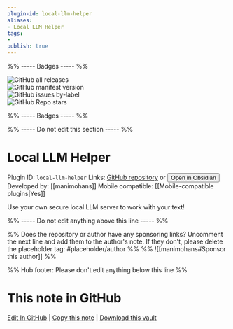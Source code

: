 ```yaml
---
plugin-id: local-llm-helper
aliases:
- Local LLM Helper
tags: 
- 
publish: true
---
```


%% ----- Badges ----- %%

![GitHub all releases](https://img.shields.io/github/downloads/manimohans/obsidian-local-llm-helper/total?color=573E7A&logo=github&style=for-the-badge)   
![GitHub manifest version](https://img.shields.io/github/manifest-json/v/manimohans/obsidian-local-llm-helper?color=573E7A&logo=github&style=for-the-badge)   
![GitHub issues by-label](https://img.shields.io/github/issues/manimohans/obsidian-local-llm-helper/help%20wanted?color=573E7A&logo=github&style=for-the-badge)   
![GitHub Repo stars](https://img.shields.io/github/stars/manimohans/obsidian-local-llm-helper?color=573E7A&logo=github&style=for-the-badge)

%% ----- Badges ----- %%

%% ----- Do not edit this section ----- %%

# Local LLM Helper

Plugin ID: `local-llm-helper`
Links: [GitHub repository](https://github.com/manimohans/obsidian-local-llm-helper) or [<button id=HH>Open in Obsidian</button>](obsidian://show-plugin?id=local-llm-helper)
Developed by: [[manimohans]]
Mobile compatible: [[Mobile-compatible plugins|Yes]]

Use your own secure local LLM server to work with your text!

%% ----- Do not edit anything above this line ----- %% 

%% Does the repository or author have any sponsoring links? Uncomment the next line and add them to the author's note. If they don't, please delete the placeholder tag: #placeholder/author %%
%% ![[manimohans#Sponsor this author]] %%

%% Hub footer: Please don't edit anything below this line %%

# This note in GitHub

<span class="git-footer">[Edit In GitHub](https://github.dev/obsidian-community/obsidian-hub/blob/main/02%20-%20Community%20Expansions/02.05%20All%20Community%20Expansions/Plugins/local-llm-helper.md "git-hub-edit-note") | [Copy this note](https://raw.githubusercontent.com/obsidian-community/obsidian-hub/main/02%20-%20Community%20Expansions/02.05%20All%20Community%20Expansions/Plugins/local-llm-helper.md "git-hub-copy-note") | [Download this vault](https://github.com/obsidian-community/obsidian-hub/archive/refs/heads/main.zip "git-hub-download-vault") </span>
